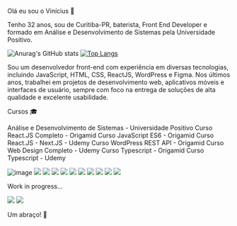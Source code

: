  Olá eu sou o Vinícius 👋

Tenho 32 anos, sou de Curitiba-PR, baterista, Front End Developer e formado em Análise e Desenvolvimento de Sistemas pela Universidade Positivo.

![Anurag's GitHub stats](https://github-readme-stats.vercel.app/api?username=ViniciusBoscardin&show_icons=true&theme=radical)
[![Top Langs](https://github-readme-stats.vercel.app/api/top-langs/?username=ViniciusBoscardin)](https://github.com/anuraghazra/github-readme-stats)

Sou um desenvolvedor front-end com experiência em diversas tecnologias, incluindo JavaScript, HTML, CSS, ReactJS, WordPress e Figma. Nos últimos anos, trabalhei em projetos de desenvolvimento web, aplicativos móveis e interfaces de usuário, sempre com foco na entrega de soluções de alta qualidade e excelente usabilidade.

Cursos :mortar_board:

Análise e Desenvolvimento de Sistemas - Universidade Positivo
Curso React.JS Completo - Origamid
Curso JavaScript ES6 - Origamid
Curso React.JS - Next.JS - Udemy
Curso WordPress REST API - Origamid
Curso Web Design Completo - Udemy
Curso Typescript - Origamid
Curso Typescript - Udemy

![image]({https://img.shields.io/badge/React-20232A?style=for-the-badge&logo=react&logoColor=61DAFB})
<img src="{https://img.shields.io/badge/React-20232A?style=for-the-badge&logo=react&logoColor=61DAFB}" />
<img src="{https://img.shields.io/badge/next.js-000000?style=for-the-badge&logo=nextdotjs&logoColor=white}" />
<img src="{https://img.shields.io/badge/JavaScript-323330?style=for-the-badge&logo=javascript&logoColor=F7DF1E}" />
<img src="{https://img.shields.io/badge/HTML5-E34F26?style=for-the-badge&logo=html5&logoColor=white}" />
<img src="{https://img.shields.io/badge/CSS3-1572B6?style=for-the-badge&logo=css3&logoColor=white}" />
<img src="{https://img.shields.io/badge/Sass-CC6699?style=for-the-badge&logo=sass&logoColor=white}" />
<img src="{https://img.shields.io/badge/TypeScript-007ACC?style=for-the-badge&logo=typescript&logoColor=white}" />
<img src="{https://img.shields.io/badge/styled--components-DB7093?style=for-the-badge&logo=styled-components&logoColor=white}" />
<img src="{https://img.shields.io/badge/VSCode-0078D4?style=for-the-badge&logo=visual%20studio%20code&logoColor=white}" />
<img src="{https://img.shields.io/badge/GitHub-100000?style=for-the-badge&logo=github&logoColor=white}" />


Work in progress...

<img src="{https://img.shields.io/badge/LinkedIn-0077B5?style=for-the-badge&logo=linkedin&logoColor=white}" />
<img src="{https://img.shields.io/badge/Instagram-E4405F?style=for-the-badge&logo=instagram&logoColor=white}" />

Um abraço! :bat:










